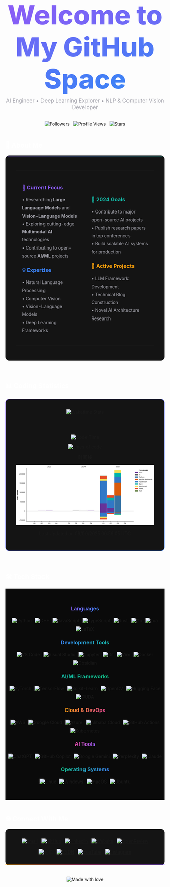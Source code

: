 <div align="center">

# <span style="background: linear-gradient(135deg, #8B5CF6 0%, #3B82F6 100%); -webkit-background-clip: text; -webkit-text-fill-color: transparent; background-clip: text; font-size: 3em; font-weight: 800;">Welcome to My GitHub Space</span>

<p style="color: #a1a1aa; font-size: 1.2em; margin-top: -10px;">
AI Engineer • Deep Learning Explorer • NLP & Computer Vision Developer
</p>

<br>

<div style="display: flex; gap: 12px; justify-content: center; align-items: center;">
  <img src="https://img.shields.io/github/followers/B143KC47?style=for-the-badge&color=8B5CF6&labelColor=141414&logo=github&logoColor=white" alt="Followers">
  <img src="https://komarev.com/ghpvc/?username=B143KC47&color=3B82F6&style=for-the-badge&labelColor=141414" alt="Profile Views">
  <img src="https://img.shields.io/github/stars/B143KC47?style=for-the-badge&color=F59E0B&labelColor=141414&logo=github&logoColor=white" alt="Stars">
</div>

</div>

<br>

## <span style="color: #ffffff;">🚀 About Me</span>

<div style="background: #141414; border: 1px solid #2a2a2a; border-radius: 12px; padding: 32px; margin: 20px 0; position: relative; overflow: hidden;">
<div style="position: absolute; top: 0; left: 0; right: 0; height: 2px; background: linear-gradient(90deg, #8B5CF6, #3B82F6, #14B8A6);"></div>

<table style="width: 100%; border: none;">
<tr>
<td width="50%" style="border: none; padding: 20px;">

### <span style="color: #8B5CF6;">🎯 Current Focus</span>

<div style="color: #a1a1aa; line-height: 1.8;">

• Researching **Large Language Models** and **Vision-Language Models**  
• Exploring cutting-edge **Multimodal AI** technologies  
• Contributing to open-source **AI/ML** projects  

</div>

### <span style="color: #3B82F6;">💡 Expertise</span>

<div style="color: #a1a1aa; line-height: 1.8;">

• Natural Language Processing  
• Computer Vision  
• Vision-Language Models  
• Deep Learning Frameworks  

</div>

</td>
<td width="50%" style="border: none; padding: 20px;">

### <span style="color: #14B8A6;">🎯 2024 Goals</span>

<div style="color: #a1a1aa; line-height: 1.8;">

• Contribute to major open-source AI projects  
• Publish research papers in top conferences  
• Build scalable AI systems for production  

</div>

### <span style="color: #F59E0B;">🧠 Active Projects</span>

<div style="color: #a1a1aa; line-height: 1.8;">

• LLM Framework Development  
• Technical Blog Construction  
• Novel AI Architecture Research  

</div>

</td>
</tr>
</table>

</div>

<br>

## <span style="color: #ffffff;">📊 Coding Statistics</span>

<div align="center" style="background: #141414; border: 1px solid transparent; background-image: linear-gradient(#141414, #141414), linear-gradient(135deg, #8B5CF6, #3B82F6); background-origin: border-box; background-clip: padding-box, border-box; border-radius: 12px; padding: 32px; margin: 20px 0;">

<img src="https://github-readme-stats.vercel.app/api/wakatime?username=@B143KC47&layout=compact&theme=dark&hide_border=true&bg_color=141414&title_color=8B5CF6&text_color=a1a1aa&icon_color=3B82F6" alt="Wakatime Stats" />

<br><br>

<!--START_SECTION:waka-->
![Code Time](http://img.shields.io/badge/Code%20Time-402%20hrs%2044%20mins-blue)

![Lines of code](https://img.shields.io/badge/%E4%BB%8E%E3%80%8CHello%20World%E3%80%8D%E8%B5%B7%E6%88%91%E5%B7%B2%E7%BB%8F%E5%86%99%E4%BA%86-501.9%20thousand%20%E8%A1%8C%E4%BB%A3%E7%A0%81-blue)

**时间线**

![Lines of Code chart](https://raw.githubusercontent.com/B143KC47/B143KC47/main/assets/bar_graph.png)


 Last Updated on 09/09/2025 00:56:05 UTC
<!--END_SECTION:waka-->

</div>

<br>

## <span style="color: #ffffff;">🛠 Tech Stack</span>

<div align="center" style="background: #0a0a0a; padding: 30px 0;">

### <span style="background: linear-gradient(135deg, #8B5CF6, #3B82F6); -webkit-background-clip: text; -webkit-text-fill-color: transparent; background-clip: text;">Languages</span>

<div style="display: flex; flex-wrap: wrap; gap: 10px; justify-content: center; margin: 20px 0;">
  <img src="https://img.shields.io/badge/Python-141414?style=for-the-badge&logo=python&logoColor=3776AB&labelColor=141414&color=141414" alt="Python" />
  <img src="https://img.shields.io/badge/C++-141414?style=for-the-badge&logo=c%2B%2B&logoColor=00599C&labelColor=141414&color=141414" alt="C++" />
  <img src="https://img.shields.io/badge/JavaScript-141414?style=for-the-badge&logo=javascript&logoColor=F7DF1E&labelColor=141414&color=141414" alt="JavaScript" />
  <img src="https://img.shields.io/badge/TypeScript-141414?style=for-the-badge&logo=typescript&logoColor=3178C6&labelColor=141414&color=141414" alt="TypeScript" />
  <img src="https://img.shields.io/badge/Rust-141414?style=for-the-badge&logo=rust&logoColor=E57324&labelColor=141414&color=141414" alt="Rust" />
  <img src="https://img.shields.io/badge/Go-141414?style=for-the-badge&logo=go&logoColor=00ADD8&labelColor=141414&color=141414" alt="Go" />
  <img src="https://img.shields.io/badge/Lua-141414?style=for-the-badge&logo=lua&logoColor=2C2D72&labelColor=141414&color=141414" alt="Lua" />
  <img src="https://img.shields.io/badge/LaTeX-141414?style=for-the-badge&logo=latex&logoColor=008080&labelColor=141414&color=141414" alt="LaTeX" />
</div>

### <span style="background: linear-gradient(135deg, #3B82F6, #14B8A6); -webkit-background-clip: text; -webkit-text-fill-color: transparent; background-clip: text;">Development Tools</span>

<div style="display: flex; flex-wrap: wrap; gap: 10px; justify-content: center; margin: 20px 0;">
  <img src="https://img.shields.io/badge/VS_Code-141414?style=for-the-badge&logo=visual%20studio%20code&logoColor=007ACC&labelColor=141414&color=141414" alt="VS Code" />
  <img src="https://img.shields.io/badge/Visual_Studio-141414?style=for-the-badge&logo=visual%20studio&logoColor=5C2D91&labelColor=141414&color=141414" alt="Visual Studio" />
  <img src="https://img.shields.io/badge/Jupyter-141414?style=for-the-badge&logo=jupyter&logoColor=F37626&labelColor=141414&color=141414" alt="Jupyter" />
  <img src="https://img.shields.io/badge/Git-141414?style=for-the-badge&logo=git&logoColor=F05032&labelColor=141414&color=141414" alt="Git" />
  <img src="https://img.shields.io/badge/Vim-141414?style=for-the-badge&logo=vim&logoColor=019733&labelColor=141414&color=141414" alt="Vim" />
  <img src="https://img.shields.io/badge/Docker-141414?style=for-the-badge&logo=docker&logoColor=2496ED&labelColor=141414&color=141414" alt="Docker" />
  <img src="https://img.shields.io/badge/Obsidian-141414?style=for-the-badge&logo=obsidian&logoColor=7C3AED&labelColor=141414&color=141414" alt="Obsidian" />
</div>

### <span style="background: linear-gradient(135deg, #14B8A6, #10B981); -webkit-background-clip: text; -webkit-text-fill-color: transparent; background-clip: text;">AI/ML Frameworks</span>

<div style="display: flex; flex-wrap: wrap; gap: 10px; justify-content: center; margin: 20px 0;">
  <img src="https://img.shields.io/badge/PyTorch-141414?style=for-the-badge&logo=pytorch&logoColor=EE4C2C&labelColor=141414&color=141414" alt="PyTorch" />
  <img src="https://img.shields.io/badge/TensorFlow-141414?style=for-the-badge&logo=tensorflow&logoColor=FF6F00&labelColor=141414&color=141414" alt="TensorFlow" />
  <img src="https://img.shields.io/badge/scikit--learn-141414?style=for-the-badge&logo=scikit-learn&logoColor=F7931E&labelColor=141414&color=141414" alt="Scikit-Learn" />
  <img src="https://img.shields.io/badge/OpenCV-141414?style=for-the-badge&logo=OpenCV&logoColor=5C3EE8&labelColor=141414&color=141414" alt="OpenCV" />
  <img src="https://img.shields.io/badge/🤗_Hugging_Face-141414?style=for-the-badge&labelColor=141414&color=141414" alt="Hugging Face" />
  <img src="https://img.shields.io/badge/CUDA-141414?style=for-the-badge&logo=nvidia&logoColor=76B900&labelColor=141414&color=141414" alt="CUDA" />
</div>

### <span style="background: linear-gradient(135deg, #F59E0B, #EC4899); -webkit-background-clip: text; -webkit-text-fill-color: transparent; background-clip: text;">Cloud & DevOps</span>

<div style="display: flex; flex-wrap: wrap; gap: 10px; justify-content: center; margin: 20px 0;">
  <img src="https://img.shields.io/badge/AWS-141414?style=for-the-badge&logo=amazon-aws&logoColor=FF9900&labelColor=141414&color=141414" alt="AWS" />
  <img src="https://img.shields.io/badge/Google_Cloud-141414?style=for-the-badge&logo=google-cloud&logoColor=4285F4&labelColor=141414&color=141414" alt="Google Cloud" />
  <img src="https://img.shields.io/badge/Azure-141414?style=for-the-badge&logo=microsoft-azure&logoColor=0078D4&labelColor=141414&color=141414" alt="Azure" />
  <img src="https://img.shields.io/badge/Alibaba_Cloud-141414?style=for-the-badge&logo=alibaba-cloud&logoColor=FF6A00&labelColor=141414&color=141414" alt="Alibaba Cloud" />
  <img src="https://img.shields.io/badge/GitHub_Actions-141414?style=for-the-badge&logo=github-actions&logoColor=2088FF&labelColor=141414&color=141414" alt="GitHub Actions" />
  <img src="https://img.shields.io/badge/Kubernetes-141414?style=for-the-badge&logo=kubernetes&logoColor=326CE5&labelColor=141414&color=141414" alt="Kubernetes" />
</div>

### <span style="background: linear-gradient(135deg, #EC4899, #8B5CF6); -webkit-background-clip: text; -webkit-text-fill-color: transparent; background-clip: text;">AI Tools</span>

<div style="display: flex; flex-wrap: wrap; gap: 10px; justify-content: center; margin: 20px 0;">
  <img src="https://img.shields.io/badge/ChatGPT-141414?style=for-the-badge&logo=openai&logoColor=74aa9c&labelColor=141414&color=141414" alt="ChatGPT" />
  <img src="https://img.shields.io/badge/GitHub_Copilot-141414?style=for-the-badge&logo=github&logoColor=white&labelColor=141414&color=141414" alt="GitHub Copilot" />
  <img src="https://img.shields.io/badge/Google_Gemini-141414?style=for-the-badge&logo=google&logoColor=4285F4&labelColor=141414&color=141414" alt="Google Gemini" />
  <img src="https://img.shields.io/badge/Perplexity-141414?style=for-the-badge&logo=perplexity&logoColor=1FB8CD&labelColor=141414&color=141414" alt="Perplexity" />
  <img src="https://img.shields.io/badge/Claude-141414?style=for-the-badge&logo=anthropic&logoColor=FF8C00&labelColor=141414&color=141414" alt="Claude" />
</div>

### <span style="background: linear-gradient(135deg, #10B981, #3B82F6); -webkit-background-clip: text; -webkit-text-fill-color: transparent; background-clip: text;">Operating Systems</span>

<div style="display: flex; flex-wrap: wrap; gap: 10px; justify-content: center; margin: 20px 0;">
  <img src="https://img.shields.io/badge/Linux-141414?style=for-the-badge&logo=linux&logoColor=FCC624&labelColor=141414&color=141414" alt="Linux" />
  <img src="https://img.shields.io/badge/Windows-141414?style=for-the-badge&logo=windows&logoColor=0078D6&labelColor=141414&color=141414" alt="Windows" />
  <img src="https://img.shields.io/badge/macOS-141414?style=for-the-badge&logo=apple&logoColor=white&labelColor=141414&color=141414" alt="macOS" />
  <img src="https://img.shields.io/badge/Ubuntu-141414?style=for-the-badge&logo=ubuntu&logoColor=E95420&labelColor=141414&color=141414" alt="Ubuntu" />
</div>

</div>

<br>

## <span style="color: #ffffff;">🌐 Connect With Me</span>

<div align="center" style="background: #141414; border-radius: 12px; padding: 30px; margin: 20px 0; position: relative;">
<div style="position: absolute; bottom: 0; left: 0; right: 0; height: 2px; background: linear-gradient(90deg, #F59E0B, #EC4899, #8B5CF6);"></div>

<div style="display: flex; flex-wrap: wrap; gap: 12px; justify-content: center;">
  <a href="mailto:ltu46166@gmail.com">
    <img src="https://img.shields.io/badge/Email-141414?style=for-the-badge&logo=gmail&logoColor=EA4335&labelColor=141414&color=141414" alt="Email"/>
  </a>
  <a href="https://github.com/B143KC47">
    <img src="https://img.shields.io/badge/GitHub-141414?style=for-the-badge&logo=github&logoColor=white&labelColor=141414&color=141414" alt="GitHub"/>
  </a>
  <a href="https://www.linkedin.com/in/kht1337">
    <img src="https://img.shields.io/badge/LinkedIn-141414?style=for-the-badge&logo=linkedin&logoColor=0A66C2&labelColor=141414&color=141414" alt="LinkedIn"/>
  </a>
  <a href="https://b143kc47.github.io">
    <img src="https://img.shields.io/badge/Website-141414?style=for-the-badge&logo=google-chrome&logoColor=4285F4&labelColor=141414&color=141414" alt="Website"/>
  </a>
  <a href="https://openreview.net/profile?id=%7EHo_Tin_Ko2">
    <img src="https://img.shields.io/badge/OpenReview-141414?style=for-the-badge&logo=openaccess&logoColor=FF6B6B&labelColor=141414&color=141414" alt="OpenReview"/>
  </a>
</div>

<br>

<div style="display: flex; flex-wrap: wrap; gap: 12px; justify-content: center;">
  <a href="https://www.zhihu.com/people/B143KC47">
    <img src="https://img.shields.io/badge/知乎-141414?style=for-the-badge&logo=zhihu&logoColor=0084FF&labelColor=141414&color=141414" alt="知乎"/>
  </a>
  <a href="https://blog.csdn.net/B143KC47?spm=1000.2115.3001.5343">
    <img src="https://img.shields.io/badge/CSDN-141414?style=for-the-badge&logo=c&logoColor=FC5531&labelColor=141414&color=141414" alt="CSDN"/>
  </a>
  <a href="https://www.youtube.com/@blackc4t-1337">
    <img src="https://img.shields.io/badge/YouTube-141414?style=for-the-badge&logo=youtube&logoColor=FF0000&labelColor=141414&color=141414" alt="YouTube"/>
  </a>
  <a href="https://www.instagram.com/b14ckc4t1337/">
    <img src="https://img.shields.io/badge/Instagram-141414?style=for-the-badge&logo=instagram&logoColor=E4405F&labelColor=141414&color=141414" alt="Instagram"/>
  </a>
</div>

</div>

<br>

<div align="center">
  <img src="https://img.shields.io/badge/Made%20with-%E2%9D%A4%EF%B8%8F-141414.svg?style=for-the-badge&labelColor=141414&color=141414" alt="Made with love"/>
</div>